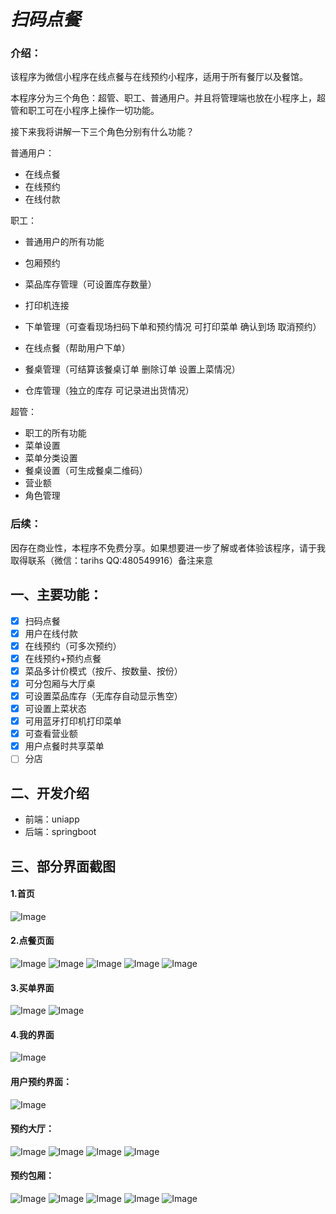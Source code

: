 # *扫码点餐*

### 介绍：

该程序为微信小程序在线点餐与在线预约小程序，适用于所有餐厅以及餐馆。

本程序分为三个角色：超管、职工、普通用户。并且将管理端也放在小程序上，超管和职工可在小程序上操作一切功能。

接下来我将讲解一下三个角色分别有什么功能？

普通用户：

- 在线点餐
- 在线预约
- 在线付款

职工：

- 普通用户的所有功能

- 包厢预约
- 菜品库存管理（可设置库存数量）
- 打印机连接
- 下单管理（可查看现场扫码下单和预约情况 可打印菜单 确认到场 取消预约）
- 在线点餐（帮助用户下单）
- 餐桌管理（可结算该餐桌订单 删除订单 设置上菜情况）
- 仓库管理（独立的库存 可记录进出货情况）

超管：

- 职工的所有功能
- 菜单设置
- 菜单分类设置
- 餐桌设置（可生成餐桌二维码）
- 营业额
- 角色管理

### 后续：

​	因存在商业性，本程序不免费分享。如果想要进一步了解或者体验该程序，请于我取得联系（微信：tarihs    QQ:480549916）备注来意

## 一、主要功能：

- [x] 扫码点餐
- [x] 用户在线付款
- [x] 在线预约（可多次预约）
- [x] 在线预约+预约点餐
- [x] 菜品多计价模式（按斤、按数量、按份）
- [x] 可分包厢与大厅桌
- [x] 可设置菜品库存（无库存自动显示售空）
- [x] 可设置上菜状态
- [x] 可用蓝牙打印机打印菜单
- [x] 可查看营业额
- [x] 用户点餐时共享菜单
- [ ] 分店

## 二、开发介绍

- 前端：uniapp
- 后端：springboot

## 三、部分界面截图

#### 1.首页



![Image](https://github.com/users/anranq/projects/3/assets/126095767/68f66a12-3841-420f-993f-8fb5e0ae739d)



#### 2.点餐页面



![Image](https://github.com/users/anranq/projects/3/assets/126095767/d3fa6275-e6ab-4e15-abaf-a133a6fe4cb6)
![Image](https://github.com/users/anranq/projects/3/assets/126095767/a0078ffc-e87a-44a2-ac93-8fe291cd6e35)
![Image](https://github.com/users/anranq/projects/3/assets/126095767/fd9154b0-b09c-4478-9bc9-ee550280307e)
![Image](https://github.com/users/anranq/projects/3/assets/126095767/65de80fa-fe48-48df-95d7-c399d95acbed)
![Image](https://github.com/users/anranq/projects/3/assets/126095767/d38aa558-7ee0-4fd5-8c03-6c84df446d8f)





#### 3.买单界面



![Image](https://github.com/users/anranq/projects/3/assets/126095767/48d85aba-dd2d-4b65-8df9-e05e84b85ee0)
![Image](https://github.com/users/anranq/projects/3/assets/126095767/aa74acf6-a995-4c67-b7ad-100ed38b0a8a)





#### 4.我的界面


![Image](https://github.com/users/anranq/projects/3/assets/126095767/768c2b96-25a3-48ad-adff-7c99e81b7fdc)



#### 用户预约界面：



![Image](https://github.com/users/anranq/projects/3/assets/126095767/e849aec7-6224-46b4-af62-0a34762ea38b)



#### 预约大厅：

![Image](https://github.com/users/anranq/projects/3/assets/126095767/7736093d-82b1-446c-bac8-085f14a7905e)
![Image](https://github.com/users/anranq/projects/3/assets/126095767/79ec509b-dec9-4580-979a-6213a2aeef9b)
![Image](https://github.com/users/anranq/projects/3/assets/126095767/bdf7a04a-04cb-4dfb-83af-f7fffad78d90)
![Image](https://github.com/users/anranq/projects/3/assets/126095767/41d1c8fd-de36-44e2-822d-edc8efb748b5)



#### 预约包厢：



![Image](https://github.com/users/anranq/projects/3/assets/126095767/44e2b77e-aac8-43cd-86e6-3c2ab40c7522)
![Image](https://github.com/users/anranq/projects/3/assets/126095767/e99919f6-34da-4416-83c8-169ce2cfded4)
![Image](https://github.com/users/anranq/projects/3/assets/126095767/8b340290-defa-4ecd-a6ac-488f2651ac4a)
![Image](https://github.com/users/anranq/projects/3/assets/126095767/de878981-a498-48ee-b069-bb13920818fe)
![Image](https://github.com/users/anranq/projects/3/assets/126095767/9dbde06c-4ca6-4d4b-b195-ace5cad7ea0e)
